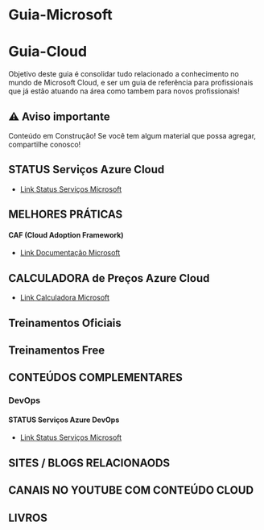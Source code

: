 # Guia-Microsoft

# Guia-Cloud
Objetivo deste guia é consolidar tudo relacionado a conhecimento no mundo de Microsoft Cloud, e ser um guia de referência para profissionais que já estão atuando na área como tambem para novos profissionais! 

## ⚠️ Aviso importante

Conteúdo em Construção!
Se você tem algum material que possa agregar, compartilhe conosco!

## STATUS Serviços Azure Cloud
   - [Link Status Serviços Microsoft](https://azure.status.microsoft/)

## MELHORES PRÁTICAS
   #### CAF (Cloud Adoption Framework)
   - [Link Documentação Microsoft](https://learn.microsoft.com/pt-br/azure/cloud-adoption-framework/)

## CALCULADORA de Preços Azure Cloud
   - [Link Calculadora Microsoft](https://azure.microsoft.com/pt-br/pricing/calculator/)

## Treinamentos Oficiais
## Treinamentos Free


## CONTEÚDOS COMPLEMENTARES

   ### DevOps
   
   #### STATUS Serviços Azure DevOps
   - [Link Status Serviços Microsoft](https://status.dev.azure.com/)


## SITES / BLOGS RELACIONAODS

## CANAIS NO YOUTUBE COM CONTEÚDO CLOUD

## LIVROS
